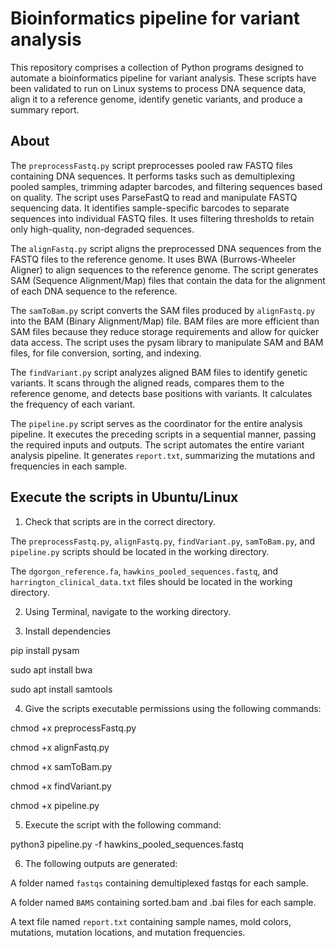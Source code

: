 Bioinformatics pipeline for variant analysis 
===================================================
This repository comprises a collection of Python programs designed to automate a bioinformatics pipeline for variant analysis. These scripts have been validated to run on Linux systems to process DNA sequence data, align it to a reference genome, identify genetic variants, and produce a summary report.

About 
-------
The `preprocessFastq.py` script preprocesses pooled raw FASTQ files containing DNA sequences. It performs tasks such as demultiplexing pooled samples, trimming adapter barcodes, and filtering sequences based on quality. The script uses ParseFastQ  to read and manipulate FASTQ sequencing data. It identifies sample-specific barcodes to separate sequences into individual FASTQ files. It uses filtering thresholds to retain only high-quality, non-degraded sequences.

The `alignFastq.py` script aligns the preprocessed DNA sequences from the FASTQ files to the reference genome. It uses BWA (Burrows-Wheeler Aligner) to align sequences to the reference genome. The script generates SAM (Sequence Alignment/Map) files that contain the data for the alignment of each DNA sequence to the reference.

The `samToBam.py` script converts the SAM files produced by `alignFastq.py` into the BAM (Binary Alignment/Map) file. BAM files are more efficient than SAM files because they reduce storage requirements and allow for quicker data access. The script uses the pysam library to manipulate SAM and BAM files, for file conversion, sorting, and indexing.

The `findVariant.py` script analyzes aligned BAM files to identify genetic variants. It scans through the aligned reads, compares them to the reference genome, and detects base positions with variants. It calculates the frequency of each variant.

The `pipeline.py` script serves as the coordinator for the entire analysis pipeline. It executes the preceding scripts in a sequential manner, passing the required inputs and outputs. The script automates the entire variant analysis pipeline. It generates `report.txt`, summarizing the mutations and frequencies in each sample.

Execute the scripts in Ubuntu/Linux 
---------------------------------------------------
1. Check that scripts are in the correct directory.

The `preprocessFastq.py`, `alignFastq.py`, `findVariant.py`, `samToBam.py`, and `pipeline.py` scripts should be located in the working directory.

The `dgorgon_reference.fa`, `hawkins_pooled_sequences.fastq`, and `harrington_clinical_data.txt` files should be located in the working directory.

2. Using Terminal, navigate to the working directory. 

3. Install dependencies

pip install pysam

sudo apt install bwa

sudo apt install samtools
 
4. Give the scripts executable permissions using the following commands:  

chmod +x preprocessFastq.py

chmod +x alignFastq.py 

chmod +x samToBam.py

chmod +x findVariant.py

chmod +x pipeline.py
 
5. Execute the script with the following command:  
 
python3 pipeline.py -f hawkins_pooled_sequences.fastq 
 
6. The following outputs are generated:  
 
A folder named `fastqs` containing demultiplexed fastqs for each sample. 

A folder named `BAMS` containing sorted.bam and .bai files for each sample. 

A text file named `report.txt` containing sample names, mold colors, mutations, mutation locations, and mutation frequencies.

 
